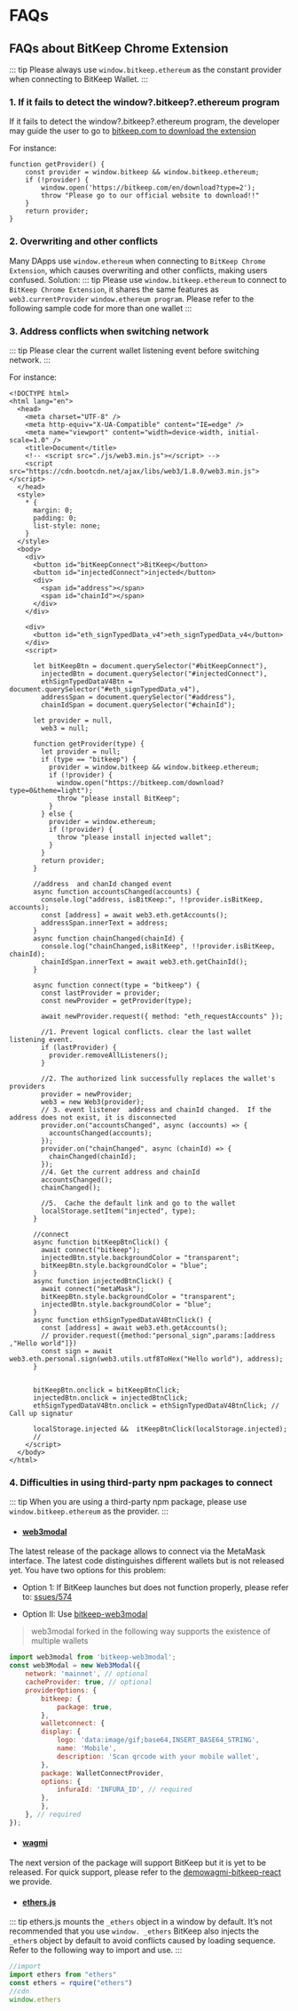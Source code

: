 # FAQs 

## FAQs about BitKeep Chrome Extension
::: tip
Please always use `window.bitkeep.ethereum` as the constant provider when connecting to BitKeep Wallet.
:::
### 1.   If it fails to detect the window?.bitkeep?.ethereum program

If it fails to detect the window?.bitkeep?.ethereum program,  the developer may guide the user to go to [bitkeep.com to download the extension](https://bitkeep.com/)
    
For instance:
```TypeScript{2}
function getProvider() {
    const provider = window.bitkeep && window.bitkeep.ethereum;
    if (!provider) {
        window.open('https://bitkeep.com/en/download?type=2');
        throw "Please go to our official website to download!!"
    }
    return provider;
}
```

### 2. Overwriting and other conflicts 

Many DApps use `window.ethereum` when connecting to `BitKeep Chrome Extension`, which causes overwriting and other conflicts, making users confused. Solution:
::: tip
Please use `window.bitkeep.ethereum` to connect to `BitKeep Chrome Extension`, it shares the same features as `web3.currentProvider` `window.ethereum program`. 
Please refer to the following sample code for more than one wallet
:::

### 3. Address conflicts when switching network

::: tip
Please clear the current wallet listening event before switching network.
::: 

For instance:

```javascript{45,74,78,86,89,51}
<!DOCTYPE html>
<html lang="en">
  <head>
    <meta charset="UTF-8" />
    <meta http-equiv="X-UA-Compatible" content="IE=edge" />
    <meta name="viewport" content="width=device-width, initial-scale=1.0" />
    <title>Document</title>
    <!-- <script src="./js/web3.min.js"></script> -->
    <script src="https://cdn.bootcdn.net/ajax/libs/web3/1.8.0/web3.min.js"></script>
  </head>
  <style>
    * {
      margin: 0;
      padding: 0;
      list-style: none;
    }
  </style>
  <body>
    <div>
      <button id="bitKeepConnect">BitKeep</button>
      <button id="injectedConnect">injected</button>
      <div>
        <span id="address"></span>
        <span id="chainId"></span>
      </div>
    </div>

    <div>
      <button id="eth_signTypedData_v4">eth_signTypedData_v4</button>
    </div>
    <script>
    
      let bitKeepBtn = document.querySelector("#bitKeepConnect"),
        injectedBtn = document.querySelector("#injectedConnect"),
        ethSignTypedDataV4Btn = document.querySelector("#eth_signTypedData_v4"),
        addressSpan = document.querySelector("#address"), 
        chainIdSpan = document.querySelector("#chainId");

      let provider = null,
        web3 = null;

      function getProvider(type) {
        let provider = null;
        if (type == "bitkeep") {
          provider = window.bitkeep && window.bitkeep.ethereum;
          if (!provider) {
            window.open("https://bitkeep.com/download?type=0&theme=light");
            throw "please install BitKeep";
          }
        } else {
          provider = window.ethereum;
          if (!provider) {
            throw "please install injected wallet";
          }
        }
        return provider;
      }

      //address  and chanId changed event
      async function accountsChanged(accounts) {
        console.log("address, isBitKeep:", !!provider.isBitKeep, accounts);
        const [address] = await web3.eth.getAccounts();
        addressSpan.innerText = address;
      }
      async function chainChanged(chainId) {
        console.log("chainChanged,isBitKeep", !!provider.isBitKeep, chainId);
        chainIdSpan.innerText = await web3.eth.getChainId();
      }

      async function connect(type = "bitkeep") {
        const lastProvider = provider;
        const newProvider = getProvider(type);

        await newProvider.request({ method: "eth_requestAccounts" });

        //1. Prevent logical conflicts. clear the last wallet listening event.
        if (lastProvider) {
          provider.removeAllListeners();
        }

        //2. The authorized link successfully replaces the wallet's providers
        provider = newProvider;
        web3 = new Web3(provider);
        // 3. event listener  address and chainId changed.  If the address does not exist, it is disconnected
        provider.on("accountsChanged", async (accounts) => {
          accountsChanged(accounts);
        });
        provider.on("chainChanged", async (chainId) => {
          chainChanged(chainId);
        });
        //4. Get the current address and chainId
        accountsChanged();
        chainChanged();

        //5.  Cache the default link and go to the wallet
        localStorage.setItem("injected", type);
      }

      //connect
      async function bitKeepBtnClick() {
        await connect("bitkeep");
        injectedBtn.style.backgroundColor = "transparent";
        bitKeepBtn.style.backgroundColor = "blue";
      }
      async function injectedBtnClick() {
        await connect("metaMask");
        bitKeepBtn.style.backgroundColor = "transparent";
        injectedBtn.style.backgroundColor = "blue";
      }
      async function ethSignTypedDataV4BtnClick() {
        const [address] = await web3.eth.getAccounts();
        // provider.request({method:"personal_sign",params:[address  ,"Hello world"]})
        const sign = await web3.eth.personal.sign(web3.utils.utf8ToHex("Hello world"), address);
      }

      
      bitKeepBtn.onclick = bitKeepBtnClick;
      injectedBtn.onclick = injectedBtnClick;
      ethSignTypedDataV4Btn.onclick = ethSignTypedDataV4BtnClick; // Call up signatur

      localStorage.injected &&  itKeepBtnClick(localStorage.injected);
      //
    </script>
  </body>
</html>
```

### 4. Difficulties in using third-party npm packages to connect

::: tip
 When you are using a third-party npm package, please use `window.bitkeep.ethereum` as the provider.
::: 

 - #### [web3modal](https://www.npmjs.com/package/web3modal)

 The latest release of the package allows to connect via the MetaMask interface. The latest code distinguishes different wallets but is not released yet. You have two options for this problem:

  - Option 1:  If BitKeep launches but does not function properly, please refer to: [ssues/574](https://github.com/WalletConnect/web3modal/issues/574)

  -  Option II: Use [bitkeep-web3modal](https://www.npmjs.com/package/bitkeep-web3modal) 
  > web3modal forked in the following way supports the existence of multiple wallets
    

```javascript
import web3modal from 'bitkeep-web3modal';
const web3Modal = new Web3Modal({
    network: 'mainnet', // optional
    cacheProvider: true, // optional
    providerOptions: {
        bitkeep: {
            package: true,
        },
        walletconnect: {
        display: {
            logo: 'data:image/gif;base64,INSERT_BASE64_STRING',
            name: 'Mobile',
            description: 'Scan qrcode with your mobile wallet',
        },
        package: WalletConnectProvider,
        options: {
            infuraId: 'INFURA_ID', // required
        },
        },
    }, // required
});
```
- #### [wagmi](https://www.npmjs.com/package/wagmi)

The next version of the package will support BitKeep but it is yet to be released. For quick support, please refer to the [demo](https://github.com/bitkeepwallet/download/tree/example/example/eth/wagmi-bitkeep-react)[wagmi-bitkeep-react](https://github.com/bitkeepwallet/example/tree/master/evm-dapp-demo/wagmi-bitkeep-react) we provide.

- #### [ethers.js](https://www.npmjs.com/package/ethers)

::: tip
ethers.js mounts the `_ethers` object in a window by default. It’s not recommended that you use `window. _ethers`
BitKeep also injects the `_ether`s object by default to avoid conflicts caused by loading sequence.
Refer to the following way to import and use.
:::

```js
//import
import ethers from "ethers"
const ethers = rquire("ethers")
//cdn
window.ethers

```
